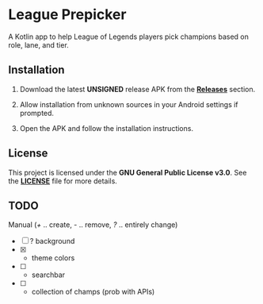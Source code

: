 # League Prepicker

A Kotlin app to help League of Legends players pick champions based on role, lane, and tier.

## Installation

1. Download the latest **UNSIGNED** release APK from the [**Releases**](https://github.com/hugo3125soko312/Leauge-Prepicker/releases) section.

2. Allow installation from unknown sources in your Android settings if prompted.

3. Open the APK and follow the installation instructions.

## License

This project is licensed under the **GNU General Public License v3.0**. See the [**LICENSE**](https://github.com/hugo3125soko312/Leauge-Prepicker/blob/main/LICENSE) file for more details.

## TODO 
Manual (*+* .. create, *-* .. remove, *?* .. entirely change)
- [ ] ? background
- [x] + theme colors
- [ ] + searchbar
- [ ] + collection of champs (prob with APIs)
